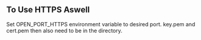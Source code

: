## To Use HTTPS Aswell
Set OPEN_PORT_HTTPS environment variable to desired port.
key.pem and cert.pem then also need to be in the directory.

